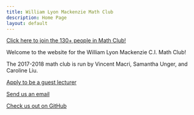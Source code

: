 ```yaml
---
title: William Lyon Mackenzie Math Club
description: Home Page
layout: default
---
```


<div class="big">
	<a href="https://docs.google.com/forms/d/e/1FAIpQLSep96V56cLMw8NlLrIVQUZOxjBxU7iJSyFpDpnj6kJT8ZCfVw/viewform?usp=sf_link">Click here to join the 130+ people in Math Club!</a>
</div>

Welcome to the website for the William Lyon Mackenzie C.I. Math Club!

The 2017-2018 math club is run by Vincent Macri, Samantha Unger, and Caroline Liu.

[Apply to be a guest lecturer](https://docs.google.com/forms/d/e/1FAIpQLSd9JaZl7vY55LYRP9iUShm8M-RnZyhLyJWiTCd_rmvSsUeOqw/viewform?usp=sf_link)

[Send us an email](mailto:math@vincemacri.ca)

[Check us out on GitHub](https://github.com/MackenzieMathClub)
